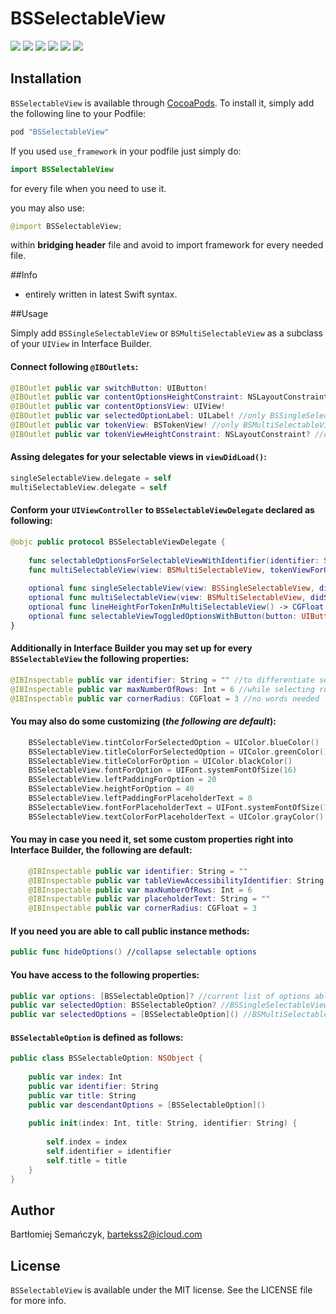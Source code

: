 # BSSelectableView

![](Assets/1.png)
![](Assets/2.png)
![](Assets/3.png)
![](Assets/4.png)
![](Assets/5.png)
![](Assets/6.png)

## Installation

`BSSelectableView` is available through [CocoaPods](https://cocoapods.org/pods/BSSelectableView). To install
it, simply add the following line to your Podfile:

```ruby
pod "BSSelectableView"
```

If you used `use_framework` in your podfile just simply do:

```Swift
import BSSelectableView

```

for every file when you need to use it.

you may also use:

```Swift
@import BSSelectableView;

```

within **bridging header** file and avoid to import framework for every needed file.

##Info   


- entirely written in latest Swift syntax.

##Usage

Simply add `BSSingleSelectableView` or `BSMultiSelectableView` as a subclass of your `UIView` in Interface Builder.

#### Connect following `@IBOutlets`:

```Swift
@IBOutlet public var switchButton: UIButton!
@IBOutlet public var contentOptionsHeightConstraint: NSLayoutConstraint!
@IBOutlet public var contentOptionsView: UIView!
@IBOutlet public var selectedOptionLabel: UILabel! //only BSSingleSelectableView
@IBOutlet public var tokenView: BSTokenView! //only BSMultiSelectableView
@IBOutlet public var tokenViewHeightConstraint: NSLayoutConstraint? //only BSMultiSelectableView, useful within UIScrollView
```

#### Assing delegates for your selectable views in `viewDidLoad()`:

```Swift
singleSelectableView.delegate = self
multiSelectableView.delegate = self
```

#### Conform your `UIViewController` to `BSSelectableViewDelegate` declared as following:

```Swift
@objc public protocol BSSelectableViewDelegate {
    
    func selectableOptionsForSelectableViewWithIdentifier(identifier: String) -> [BSSelectableOption]
    func multiSelectableView(view: BSMultiSelectableView, tokenViewForOption option: BSSelectableOption, atIndex index: Int) -> UIView
    
    optional func singleSelectableView(view: BSSingleSelectableView, didSelectOption option: BSSelectableOption)
    optional func multiSelectableView(view: BSMultiSelectableView, didSelectOption option: BSSelectableOption)
    optional func lineHeightForTokenInMultiSelectableView() -> CGFloat //default is 30
    optional func selectableViewToggledOptionsWithButton(button: UIButton, expanded: Bool)
}
```

#### Additionally in Interface Builder you may set up for every `BSSelectableView` the following properties:

```Swift
@IBInspectable public var identifier: String = "" //to differentiate selectable views
@IBInspectable public var maxNumberOfRows: Int = 6 //while selecting rows
@IBInspectable public var cornerRadius: CGFloat = 3 //no words needed
```

#### You may also do some customizing (*the following are default*):

```Swift
	BSSelectableView.tintColorForSelectedOption = UIColor.blueColor()
    BSSelectableView.titleColorForSelectedOption = UIColor.greenColor()
    BSSelectableView.titleColorForOption = UIColor.blackColor()
    BSSelectableView.fontForOption = UIFont.systemFontOfSize(16)
    BSSelectableView.leftPaddingForOption = 20
    BSSelectableView.heightForOption = 40
    BSSelectableView.leftPaddingForPlaceholderText = 0
    BSSelectableView.fontForPlaceholderText = UIFont.systemFontOfSize(14)
    BSSelectableView.textColorForPlaceholderText = UIColor.grayColor()
```

#### You may in case you need it, set some custom properties right into **Interface Builder**, the following are default:

```Swift
    @IBInspectable public var identifier: String = ""
    @IBInspectable public var tableViewAccessibilityIdentifier: String = ""
    @IBInspectable public var maxNumberOfRows: Int = 6
    @IBInspectable public var placeholderText: String = ""
    @IBInspectable public var cornerRadius: CGFloat = 3
```

#### If you need you are able to call public instance methods:

```Swift
public func hideOptions() //collapse selectable options
```

#### You have access to the following properties:

```Swift
public var options: [BSSelectableOption]? //current list of options able to select it
public var selectedOption: BSSelectableOption? //BSSingleSelectableView
public var selectedOptions = [BSSelectableOption]() //BSMultiSelectableView
```

#### `BSSelectableOption` is defined as follows:

```Swift
public class BSSelectableOption: NSObject {
    
    public var index: Int
    public var identifier: String
    public var title: String
    public var descendantOptions = [BSSelectableOption]()
    
    public init(index: Int, title: String, identifier: String) {
        
        self.index = index
        self.identifier = identifier
        self.title = title
    }
}
```

## Author

Bartłomiej Semańczyk, bartekss2@icloud.com

## License

`BSSelectableView` is available under the MIT license. See the LICENSE file for more info.